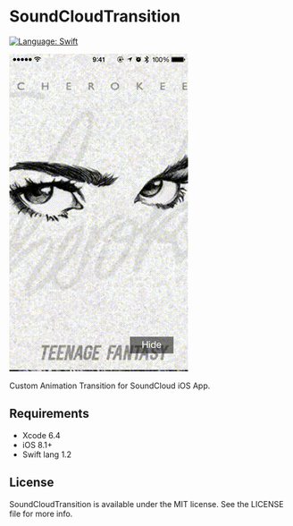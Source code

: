 # SoundCloudTransition

[![Language: Swift](https://img.shields.io/badge/lang-Swift-yellow.svg?style=flat)](https://developer.apple.com/swift/)

![capture](capture.gif "capture")

Custom Animation Transition for SoundCloud iOS App.

## Requirements

* Xcode 6.4
* iOS 8.1+
* Swift lang 1.2

## License

SoundCloudTransition is available under the MIT license. See the LICENSE file for more info.
